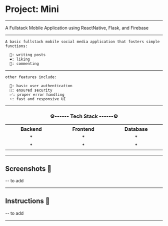 # Project: Mini

---

A Fullstack Mobile Application using ReactNative, Flask, and Firebase

---

    A basic fullstack mobile social media application that fosters simple functions: 
    
      📝: writing posts
      ❤️: liking
      💬: commenting
    
---

    other features include:
    
      👤: basic user authentication
      🔐: ensured security
      ✅: proper error handling
      ⚡: fast and responsive UI

---

<h3 align="center">⚙️------ Tech Stack ------⚙️</h3>
<table align="center">
  <th align="center" width="300"> Backend </th>
  <th align="center" width="300"> Frontend </th>
  <th align="center" width="300"> Database </th>
    <tr align="center">
    <td width="300"> * </td>
    <td width="300"> * </td>
    <td width="300"> * </td>
  </tr>
    <tr align="center">
    <td width="300"> * </td>
    <td width="300"> * </td>
    <td width="300"> * </td>
  </tr>
</table>

---

## Screenshots 📱


-- to add

---

## Instructions 📜

-- to add

---
